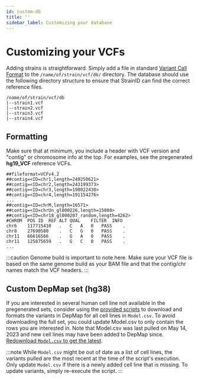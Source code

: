 ```yaml
---
id: custom-db
title: ''
sidebar_label: Customizing your database
---
```


# Customizing your VCFs
Adding strains is straightforward. Simply add a file in standard [Variant Call Format][vcf-specs] to the `/name/of/strain/vcf/db/` directory. The database should use the following directory structure to ensure that StrainID can find the correct reference files.

```
/name/of/strain/vcf/db
|--strain1.vcf
|--strain2.vcf
|--strain3.vcf
|--strain4.vcf
```

## Formatting
Make sure that at minimum, you include a header with VCF version and "contig" or chromosome info at the top. For examples, see the pregenerated **hg19_VCF** reference VCFs.
```
##fileformat=VCFv4.2
##contig=<ID=chr1,length=249250621>
##contig=<ID=chr2,length=243199373>
##contig=<ID=chr3,length=198022430>
##contig=<ID=chr4,length=191154276>
...
##contig=<ID=chrM,length=16571>
##contig=<ID=chrUn_gl000226,length=15008>
##contig=<ID=chr18_gl000207_random,length=4262>
#CHROM	POS	ID	REF	ALT	QUAL	FILTER	INFO
chr6	117715410	.	C	A	0	PASS	.
chr8	27690580	.	C	G	0	PASS	.
chr11	66616566	.	G	A	0	PASS	.
chr11	125875659	.	G	C	0	PASS	.
...
```

:::caution
Genome build is important to note here. Make sure your VCF file is based on the same genome build as your BAM file and that the contig/chr names match the VCF headers.
:::


## Custom DepMap set (hg38)
If you are interested in several human cell line not available in the pregenerated sets, consider using the [provided scripts][hg38-depmap] to download and formats the variants in DepMap for all cell lines in `Model.csv`. To avoid downloading the full set, you could update Model.csv to only contain the rows you are interested in. Note that Model.csv was last pulled on May 14, 2023 and new cell lines may have been added to DepMap since. [Redownload `Model.csv` to get the latest][model-csv].

:::note
While `Model.csv` might be out of date as a list of cell lines, the variants pulled are the most recent at the time of the script's execution. Only update `Model.csv` if there is a newly added cell line that is missing. To update variants, simply re-execute the script.
:::


[vcf-specs]:https://genome.ucsc.edu/goldenPath/help/vcf.html
[model-csv]:https://depmap.org/portal/download/all/?releasename=DepMap+Public+23Q2&filename=Model.csv
[hg38-depmap]:/docs/StrainID/db/pregenerated#hg38_depmap
